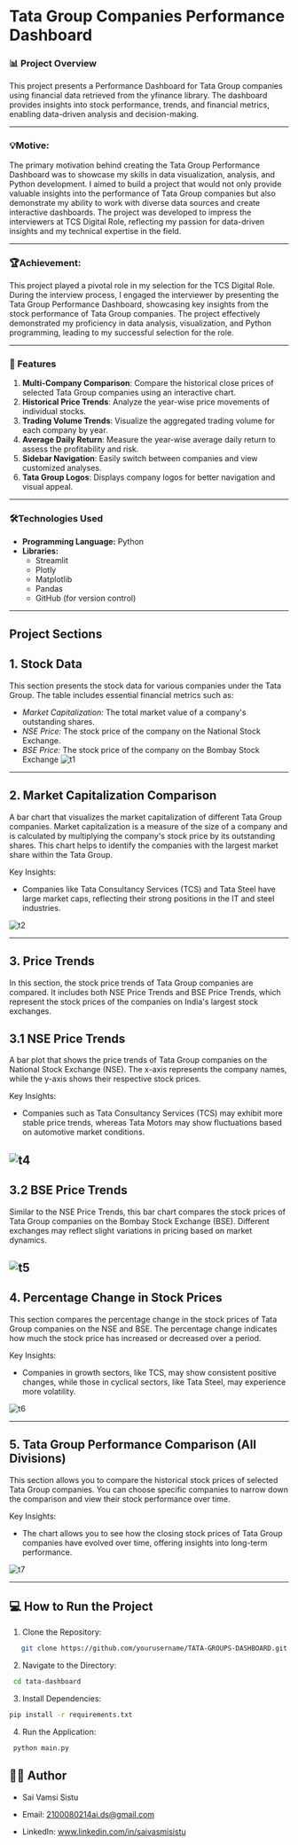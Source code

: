 # **Tata Group Companies Performance Dashboard**

### **📊 Project Overview**
This project presents a Performance Dashboard for Tata Group companies using financial data retrieved from the yfinance library. The dashboard provides insights into stock performance, trends, and financial metrics, enabling data-driven analysis and decision-making.

---

### **💡Motive**:
The primary motivation behind creating the Tata Group Performance Dashboard was to showcase my skills in data visualization, analysis, and Python development. I aimed to build a project that would not only provide valuable insights into the performance of Tata Group companies but also demonstrate my ability to work with diverse data sources and create interactive dashboards. The project was developed to impress the interviewers at TCS Digital Role, reflecting my passion for data-driven insights and my technical expertise in the field.

---
### **🏆Achievement**:
This project played a pivotal role in my selection for the TCS Digital Role. During the interview process, I engaged the interviewer by presenting the Tata Group Performance Dashboard, showcasing key insights from the stock performance of Tata Group companies. The project effectively demonstrated my proficiency in data analysis, visualization, and Python programming, leading to my successful selection for the role.

---
### **🚀 Features**

1. **Multi-Company Comparison**: Compare the historical close prices of selected Tata Group companies using an interactive chart.
2. **Historical Price Trends**: Analyze the year-wise price movements of individual stocks.
3. **Trading Volume Trends**: Visualize the aggregated trading volume for each company by year.
4. **Average Daily Return**: Measure the year-wise average daily return to assess the profitability and risk.
5. **Sidebar Navigation**: Easily switch between companies and view customized analyses.
6. **Tata Group Logos**: Displays company logos for better navigation and visual appeal.

---

### **🛠️Technologies Used**
- **Programming Language:** Python
- **Libraries:**
   - Streamlit
   - Plotly
   - Matplotlib
   - Pandas
   - GitHub (for version control)

---



## **Project Sections**

## 1. **Stock Data**
This section presents the stock data for various companies under the Tata Group. The table includes essential financial metrics such as:

- *Market Capitalization:* The total market value of a company's outstanding shares.
- *NSE Price:* The stock price of the company on the National Stock Exchange.
- *BSE Price:* The stock price of the company on the Bombay Stock Exchange
![t1](https://github.com/user-attachments/assets/800d2599-5013-42f8-b10c-b19a30bb2a9b)
---
## 2. **Market Capitalization Comparison**
A bar chart that visualizes the market capitalization of different Tata Group companies. Market capitalization is a measure of the size of a company and is calculated by multiplying the company's stock price by its outstanding shares. This chart helps to identify the companies with the largest market share within the Tata Group.

Key Insights:

- Companies like Tata Consultancy Services (TCS) and Tata Steel have large market caps, reflecting their strong positions in the IT and steel industries.

![t2](https://github.com/user-attachments/assets/c5a971a4-1019-4b1a-8d0e-1b780fb93112)

---
## 3. **Price Trends**
In this section, the stock price trends of Tata Group companies are compared. It includes both NSE Price Trends and BSE Price Trends, which represent the stock prices of the companies on India's largest stock exchanges.

## 3.1 **NSE Price Trends**
A bar plot that shows the price trends of Tata Group companies on the National Stock Exchange (NSE). The x-axis represents the company names, while the y-axis shows their respective stock prices.

Key Insights:

- Companies such as Tata Consultancy Services (TCS) may exhibit more stable price trends, whereas Tata Motors may show fluctuations based on automotive market conditions.

![t4](https://github.com/user-attachments/assets/908e02ac-6cfd-41bd-8736-b3890a379a86)
---

## 3.2 **BSE Price Trends**

Similar to the NSE Price Trends, this bar chart compares the stock prices of Tata Group companies on the Bombay Stock Exchange (BSE). Different exchanges may reflect slight variations in pricing based on market dynamics.

![t5](https://github.com/user-attachments/assets/650b1809-1c68-4858-9bdc-78e4631876a3)
---
## 4. **Percentage Change in Stock Prices**
This section compares the percentage change in the stock prices of Tata Group companies on the NSE and BSE. The percentage change indicates how much the stock price has increased or decreased over a period.

Key Insights:

- Companies in growth sectors, like TCS, may show consistent positive changes, while those in cyclical sectors, like Tata Steel, may experience more volatility.

![t6](https://github.com/user-attachments/assets/2a6decd5-556f-4047-9ace-9b68f1fa2d93)

---
## 5. **Tata Group Performance Comparison (All Divisions)**
This section allows you to compare the historical stock prices of selected Tata Group companies. You can choose specific companies to narrow down the comparison and view their stock performance over time.

Key Insights:

- The chart allows you to see how the closing stock prices of Tata Group companies have evolved over time, offering insights into long-term performance.

![t7](https://github.com/user-attachments/assets/ddfd8b34-6622-4172-8583-48c8dccec5db)

---


## 💻 **How to Run the Project**

1. Clone the Repository:

```bash
   git clone https://github.com/yourusername/TATA-GROUPS-DASHBOARD.git
```
2. Navigate to the Directory:
```bash
 cd tata-dashboard
```
3. Install Dependencies:
```bash
pip install -r requirements.txt
```
4. Run the Application:
```bash
 python main.py
```

##  **👨‍💻 Author**
- Sai Vamsi Sistu

- Email: 2100080214ai.ds@gmail.com

- LinkedIn: www.linkedin.com/in/saivasmisistu
